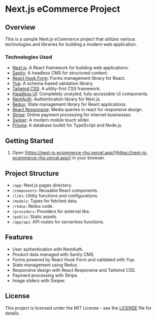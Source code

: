 # Next.js eCommerce Project

## Overview

This is a sample Next.js eCommerce project that utilizes various technologies and libraries for building a modern web application.

### Technologies Used

- [Next.js](https://nextjs.org/): A React framework for building web applications.
- [Sanity](https://www.sanity.io/): A headless CMS for structured content.
- [React Hook Form](https://react-hook-form.com/): Forms management library for React.
- [Yup](https://github.com/jquense/yup): A schema-based validation library.
- [Tailwind CSS](https://tailwindcss.com/): A utility-first CSS framework.
- [Headless UI](https://headlessui.dev/): Completely unstyled, fully accessible UI components.
- [NextAuth](https://next-auth.js.org/): Authentication library for Next.js.
- [Redux](https://redux.js.org/): State management library for React applications.
- [React Responsive](https://github.com/contra/react-responsive): Media queries in react for responsive design.
- [Stripe](https://stripe.com/): Online payment processing for internet businesses.
- [Swiper](https://swiperjs.com/): A modern mobile touch slider.
- [Prisma](https://www.prisma.io/): A database toolkit for TypeScript and Node.js.

## Getting Started

1. Open [https://next-js-ecommerce-rho.vercel.app/](https://next-js-ecommerce-rho.vercel.app/) in your browser.

## Project Structure

- `/app`: Next.js pages directory.
- `/components`: Reusable React components.
- `/libs`: Utility functions and configurations.
- `/models`: Types for fetched data.
- `/redux`: Redux code.
- `/providers`: Providers for external libs.
- `/public`: Static assets.
- `/app/api`: API routes for serverless functions.

## Features

- User authentication with NextAuth.
- Product data managed with Sanity CMS.
- Forms powered by React Hook Form and validated with Yup.
- State management using Redux.
- Responsive design with React Responsive and Tailwind CSS.
- Payment processing with Stripe.
- Image sliders with Swiper.

## License

This project is licensed under the MIT License - see the [LICENSE](LICENSE) file for details.
